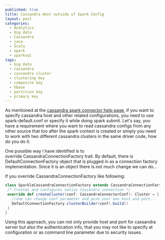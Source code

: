 ```yaml
---
published: true
title: Cassandra Host outside of Spark Config
layout: post
categories:
  - Analytics
  - big data
  - Cassandra
  - java
  - Scala
  - spark
  - sparksql
tags:
  - big data
  - cassandra
  - cassandra cluster
  - clustering key
  - composite key
  - hbase
  - partition key
  - primary key
---
```

As mentioned at the [cassandra spark connector help page](https://github.com/datastax/spark-cassandra-connector/blob/master/doc/1_connecting.md), if you want to specify cassandra host and other related configurations, you need to use spark-default.conf or specify it while doing spark submit. Let's say, you have a requirement where you want to read cassandra configs from any other source that too after the spark context is created or simply you need to work with two different cassandra clusters in the same driver code, how do you do it.

One possible way I have identified is to override CassandraConnectionFactory trait. By default, there is DefaultConnectionFactory object that is plugged in as a connection factory implementation. Since it is an object there is not much change we can do...

If you override CassandraConnectionFactory like following:
```scala
class SparkleCassandraConnectionFactory extends CassandraConnectionFactory {
 /* Creates and configures native Cassandra connection */
 override def createCluster(conf: CassandraConnectorConf): Cluster = {
   //one can change conf parameter and push your own host and port...
   DefaultConnectionFactory.clusterBuilder(conf).build()
 }
}
```
Using this approach, you can not only provide host and port for cassandra server but also the authentication info, that you may not like to specify at configuration or as command line parameter due to security issues.
